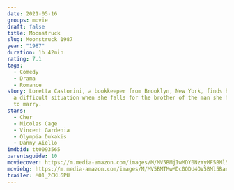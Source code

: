 ```yaml
---
date: 2021-05-16
groups: movie
draft: false
title: Moonstruck
slug: Moonstruck 1987
year: "1987"
duration: 1h 42min
rating: 7.1
tags:
  - Comedy
  - Drama
  - Romance
story: Loretta Castorini, a bookkeeper from Brooklyn, New York, finds herself in
  a difficult situation when she falls for the brother of the man she has agreed
  to marry.
stars:
  - Cher
  - Nicolas Cage
  - Vincent Gardenia
  - Olympia Dukakis
  - Danny Aiello
imdbid: tt0093565
parentsguide: 10
moviecover: https://m.media-amazon.com/images/M/MV5BMjIwMDY0NzYyMF5BMl5BanBnXkFtZTcwOTE5NDk0NA@@._V1_FMjpg_UX682_.jpg
moviebg: https://m.media-amazon.com/images/M/MV5BMTMwMDc0ODU4OV5BMl5BanBnXkFtZTcwMDE5NDk0NA@@._V1_FMjpg_UX1023_.jpg
trailer: M01_2CKL6PU
---
```

